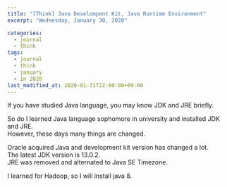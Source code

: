 ```yaml
---
title: "[Think] Java Develompent Kit, Java Runtime Environment"
excerpt: "Wednesday, January 30, 2020"

categories:
  - journal
  - think
tags:
  - journal
  - think
  - january
  - in 2020
last_modified_at: 2020-01-31T22:00:00+09:00
---
```

If you have studied Java language, you may know JDK and JRE briefly.  

So do I learned Java language sophomore in university and installed JDK and JRE.  
However, these days many things are changed.  

Oracle acquired Java and development kit version has changed a lot.  
The latest JDK version is 13.0.2.  
JRE was removed and alternated to Java SE Timezone.  

I learned for Hadoop, so I will install java 8.  

